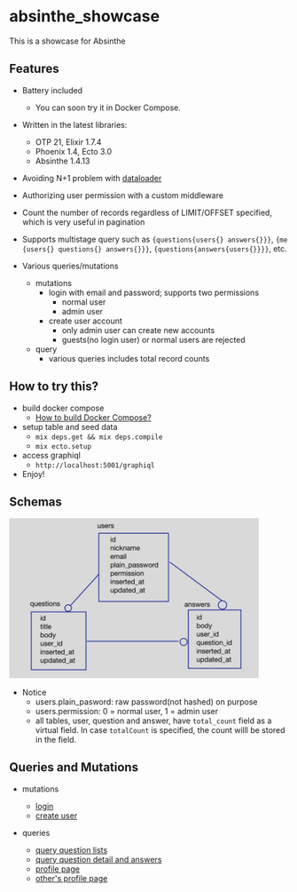 # absinthe_showcase
This is a showcase for Absinthe

## Features

- Battery included
  - You can soon try it in Docker Compose.
- Written in the latest libraries:
  - OTP 21, Elixir 1.7.4
  - Phoenix 1.4, Ecto 3.0
  - Absinthe 1.4.13
- Avoiding N+1 problem with [dataloader](https://hex.pm/packages/dataloader)
- Authorizing user permission with a custom middleware
- Count the number of records regardless of LIMIT/OFFSET specified, which is very useful in pagination
- Supports multistage query such as `{questions{users{} answers{}}}`, `{me {users{} questions{} answers{}}}`, `{questions{answers{users{}}}}`, etc.

- Various queries/mutations
  - mutations
    - login with email and password; supports two permissions
      - normal user
      - admin user
    - create user account
      - only admin user can create new accounts
      - guests(no login user) or normal users are rejected
  - query
    - various queries includes total record counts

## How to try this?
- build docker compose
  - [How to build Docker Compose?](docs/docker.md)
- setup table and seed data
  - `mix deps.get && mix deps.compile`
  - `mix ecto.setup`
- access graphiql
  - `http://localhost:5001/graphiql`
- Enjoy!

## Schemas
<img src="docs/images/er.png" width="450px">

- Notice
  - users.plain_pasword: raw password(not hashed) on purpose
  - users.permission: 0 = normal user, 1 = admin user
  - all tables, user, question and answer, have `total_count` field as a virtual field. In case `totalCount` is specified, the count willl be stored in the field.

## Queries and Mutations
- mutations
  - [login](docs/operations/mutation_login.md)
  - [create user](docs/operations/mutation_create_user.md)

- queries
  - [query question lists](docs/operations/query_questions.md)
  - [query question detail and answers](docs/operations/query_qanda.md)
  - [profile page](docs/operations/query_profile.md)
  - [other's profile page](docs/operations/query_others_profile.md)
